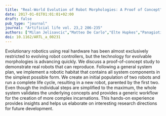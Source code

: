 ```yaml
---
title: "Real-World Evolution of Robot Morphologies: A Proof of Concept"
date: 2017-01-01T01:01:01+02:00
draft: false
pub_type: "journal"
journal: "Artificial life vol. 23,2 206-235"
authors: ["Milan Jelisavcic","Matteo De Carlo","Elte Hupkes","Panagiotis Eustratiadis","Jakub Orlowski","Evert Haasdijk","Joshua E. Auerbach","A. E. Eiben"]
doi: 10.1162/ARTL_a_00231
---
```


Evolutionary robotics using real hardware has been almost exclusively restricted to evolving robot controllers, but the technology for evolvable morphologies is advancing quickly. We discuss a proof-of-concept study to demonstrate real robots that can reproduce. Following a general system plan, we implement a robotic habitat that contains all system components in the simplest possible form. We create an initial population of two robots and run a complete life cycle, resulting in a new robot, parented by the first two. Even though the individual steps are simplified to the maximum, the whole system validates the underlying concepts and provides a generic workflow for the creation of more complex incarnations. This hands-on experience provides insights and helps us elaborate on interesting research directions for future development.
